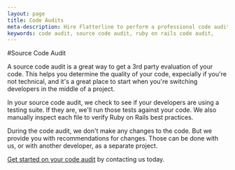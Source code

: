 ```yaml
---
layout: page
title: Code Audits
meta-description: Hire Flatterline to perform a professional code audit to help you analyze the quality of your source code and determine the viability of your web application code.
keywords: code audit, source code audit, ruby on rails code audit,
---
```


#Source Code Audit

A source code audit is a great way to get a 3rd party evaluation of your code. This helps you determine the quality of your code, expecially if you're not technical, and it's a great place to start when you're switching developers in the middle of a project.

In your source code audit, we check to see if your developers are using a testing suite. If they are, we'll run those tests against your code. We also manually inspect each file to verify Ruby on Rails best practices.  

During the code audit, we don't make any changes to the code. But we provide you with recommendations for changes. Those can be done with us, or with another developer, as a separate project. 

<a href="/contact/">Get started on your code audit</a> by contacting us today.
